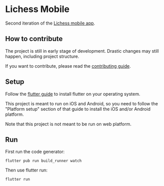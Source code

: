 # Lichess Mobile

Second iteration of the [Lichess mobile app](https://lichess.org/mobile).

## How to contribute

The project is still in early stage of development. Drastic changes may still
happen, including project structure.

If you want to contribute, please read the [contributing guide](./CONTRIBUTING.md).

## Setup

Follow the [flutter guide](https://docs.flutter.dev/get-started/install)
to install flutter on your operating system.

This project is meant to run on iOS and Android, so you need to follow the
"Platform setup" section of that guide to install the iOS and/or Android platform.

Note that this project is not meant to be run on web platform.

## Run

First run the code generator:

```
flutter pub run build_runner watch
```

Then use flutter run:

```
flutter run
```

